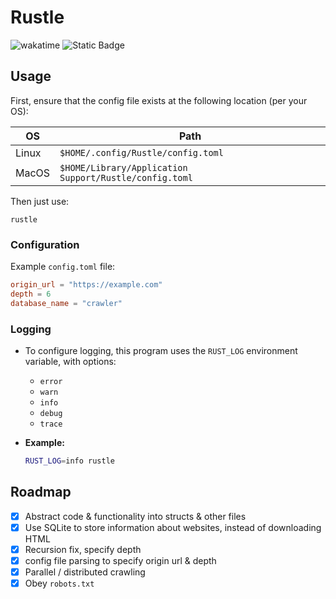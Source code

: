 # Rustle

![wakatime](https://wakatime.com/badge/user/018e2f99-047a-455f-8d81-d71f9269c7ce/project/29d1aebe-1b1b-4806-aca3-e0da16a2087d.svg?style=for-the-badge)
![Static Badge](https://img.shields.io/badge/%E2%99%A5-orange?style=for-the-badge&label=Built%20With&labelColor=darkorange)

## Usage

First, ensure that the config file exists at the following location (per your OS):

| OS    | Path                                                   |
| ----- | ------------------------------------------------------ |
| Linux | `$HOME/.config/Rustle/config.toml`                     |
| MacOS | `$HOME/Library/Application Support/Rustle/config.toml` |

Then just use:

`rustle`

### Configuration

Example `config.toml` file:

```toml
origin_url = "https://example.com"
depth = 6
database_name = "crawler"
```

### Logging

- To configure logging, this program uses the `RUST_LOG` environment variable, with options:

  - `error`
  - `warn`
  - `info`
  - `debug`
  - `trace`

- **Example:**

  ```bash
  RUST_LOG=info rustle
  ```

## Roadmap

- [x] Abstract code & functionality into structs & other files
- [x] Use SQLite to store information about websites, instead of downloading HTML
- [x] Recursion fix, specify depth
- [x] config file parsing to specify origin url & depth
- [x] Parallel / distributed crawling
- [x] Obey `robots.txt`
